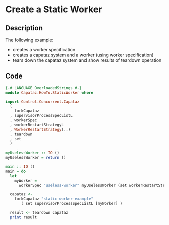 # Create a Static Worker

## Description

The following example:

* creates a worker specification
* creates a capataz system and a worker (using worker specification)
* tears down the capataz system and show results of teardown operation

## Code

```haskell
{-# LANGUAGE OverloadedStrings #-}
module Capataz.HowTo.StaticWorker where

import Control.Concurrent.Capataz
  (
    forkCapataz
  , supervisorProcessSpecListL
  , workerSpec
  , workerRestartStrategyL
  , WorkerRestartStrategy(..)
  , teardown
  , set
  )

myUselessWorker :: IO ()
myUselessWorker = return ()

main :: IO ()
main = do
  let
    myWorker =
      workerSpec "useless-worker" myUselessWorker (set workerRestartStrategyL Transient)

  capataz <-
    forkCapataz "static-worker-example"
       ( set supervisorProcessSpecListL [myWorker] )

  result <- teardown capataz
  print result
```
